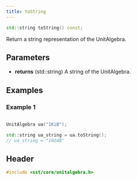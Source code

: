 ```yaml
---
title: toString
---
```


```cpp
std::string toString() const;
```

Return a string representation of the UnitAlgebra.

## Parameters
* **returns** (std::string) A string of the UnitAlgebra.

## Examples

### Example 1
```cpp

UnitAlgebra ua("1KiB");

std::string ua_string = ua.toString();
// ua_string = "1024B"
```

## Header
```cpp
#include <sst/core/unitalgebra.h>
```
